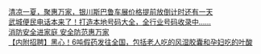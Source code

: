   
[清凉一夏，聚惠万家，银川斯巴鲁车展价格提前放倒计时还有一天](http://www.dianyue.me/archives/465/3p4ir882514ig2xj/)  
[武城便民电话本来了！打造本地号码大全，全行业号码收录中……](http://www.dianyue.me/archives/860/cmbb2e1f95f7wbdi/)  
[消防安全进家庭   安全防范惠万家](http://www.dianyue.me/archives/764/n7snw8sufwq5kjlj/)  
[【内附招聘】黑心！6吨假药发往全国，包括老人吃的风湿胶囊和孕妇吃的叶酸](http://www.dianyue.me/archives/912/saknfpiv5f6rdbur/)